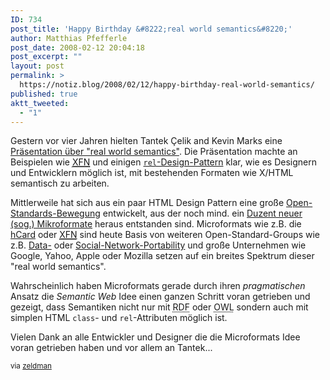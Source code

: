 ```yaml
---
ID: 734
post_title: 'Happy Birthday &#8222;real world semantics&#8220;'
author: Matthias Pfefferle
post_date: 2008-02-12 20:04:18
post_excerpt: ""
layout: post
permalink: >
  https://notiz.blog/2008/02/12/happy-birthday-real-world-semantics/
published: true
aktt_tweeted:
  - "1"
---
```

Gestern vor vier Jahren hielten Tantek Çelik and Kevin Marks eine <a href="http://tantek.com/presentations/2004etech/realworldsemanticspres.html">Präsentation über "real world semantics"</a>. Die Präsentation machte an Beispielen wie <abbr title="XHTML Friends Network"><a href="http://gmpg.org/xfn/">XFN</a></abbr> und einigen <a href="http://microformats.org/wiki/rel-design-pattern"><code>rel</code>-Design-Pattern</a> klar, wie es Designern und Entwicklern möglich ist, mit bestehenden Formaten wie X/HTML semantisch zu arbeiten.

Mittlerweile hat sich aus ein paar HTML Design Pattern eine große <a href="http://microformats.org/wiki/">Open-Standards-Bewegung</a> entwickelt, aus der noch mind. ein <a href="http://microformats.org/wiki/Main_Page#Specifications">Duzent neuer (sog.) Mikroformate</a> heraus entstanden sind. Microformats wie z.B. die <a href="http://microformats.org/wiki/hCard">hCard</a> oder <abbr title="XHTML Friends Network"><a href="http://gmpg.org/xfn/">XFN</a></abbr> sind heute Basis von weiteren Open-Standard-Groups wie z.B. <a href="http://dataportability.org">Data-</a> oder <a href="http://microformats.org/wiki/social-network-portability">Social-Network-Portability</a> und große Unternehmen wie Google, Yahoo, Apple oder Mozilla setzen auf ein breites Spektrum dieser "real world semantics".

Wahrscheinlich haben Microformats gerade durch ihren <em>pragmatischen</em> Ansatz die <em>Semantic Web</em> Idee einen ganzen Schritt voran getrieben und gezeigt, dass Semantiken nicht nur mit <abbr title="Resource Description Framework">RDF</abbr> oder <abbr title="Web Ontology Language">OWL</abbr> sondern auch mit simplen HTML <code>class</code>- und <code>rel</code>-Attributen möglich ist.

Vielen Dank an alle Entwickler und Designer die die Microformats Idee voran getrieben haben und vor allem an Tantek...

<small>via <a href="http://www.zeldman.com/2008/02/11/realworldsemantics-turns-four/">zeldman</a></small>